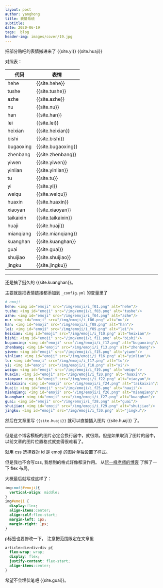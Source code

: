 ```yaml
---
layout: post
author: yanghong
title: 表情系统 
subtitle: 
date: 2020-06-19
tags:  blog
header-img: images/cover/19.jpg
---
```


把部分贴吧的表情搬进来了 {{site.yi}} {{site.huaji}}

对照表：



| 代码      | 表情 |
| --------- | ---- |
| hehe      | {{site.hehe}}     |
| tushe     | {{site.tushe}}     |
| azhe      | {{site.azhe}}     |
| nu        | {{site.nu}}     |
| han       | {{site.han}}     |
| lei       | {{site.lei}}     |
| heixian   | {{site.heixian}}     |
| bishi     | {{site.bishi}}     |
| bugaoxing | {{site.bugaoxing}}     |
| zhenbang  | {{site.zhenbang}}     |
| yiwen     | {{site.yiwen}}     |
| yinlian   | {{site.yinlian}}     |
| tu        | {{site.tu}}     |
| yi        | {{site.yi}}     |
| weiqu     | {{site.weiqu}}     |
| huaxin    | {{site.huaxin}}     |
| xiaoyan   | {{site.xiaoyan}}     |
| taikaixin | {{site.taikaixin}}     |
| huaji     | {{site.huaji}}     |
| mianqiang | {{site.mianqiang}}     |
| kuanghan  | {{site.kuanghan}}     |
| guai      | {{site.guai}}     |
| shuijiao  | {{site.shuijiao}}     |
| jingku    | {{site.jingku}}     |


---

还是搞了挺久的 {{site.kuanghan}}。

主要就是把表情链接都添加到 `_config.yml` 的变量里了

```yml
# emoji
hehe: <img id="emoji" src="/img/emoji/i_f01.png" alt="hehe"/>
tushe: <img id="emoji" src="/img/emoji/i_f03.png" alt="tushe"/>
azhe: <img id="emoji" src="/img/emoji/i_f04.png" alt="azhe"/>
nu: <img id="emoji" src="/img/emoji/i_f06.png" alt="nu"/>
han: <img id="emoji" src="/img/emoji/i_f08.png" alt="han"/>
lei: <img id="emoji" src="/img/emoji/i_f09.png" alt="lei"/>
heixian: <img id="emoji" src="/img/emoji/i_f10.png" alt="heixian"/>
bishi: <img id="emoji" src="/img/emoji/i_f11.png" alt="bishi"/>
bugaoxing: <img id="emoji" src="/img/emoji/i_f12.png" alt="bugaoxing"/>
zhenbang: <img id="emoji" src="/img/emoji/i_f13.png" alt="zhenbang"/>
yiwen: <img id="emoji" src="/img/emoji/i_f15.png" alt="yiwen"/>
yinlian: <img id="emoji" src="/img/emoji/i_f16.png" alt="yinlian"/>
tu: <img id="emoji" src="/img/emoji/i_f17.png" alt="tu"/>
yi: <img id="emoji" src="/img/emoji/i_f18.png" alt="yi"/>
weiqu: <img id="emoji" src="/img/emoji/i_f19.png" alt="weiqu"/>
huaxin: <img id="emoji" src="/img/emoji/i_f20.png" alt="huaxin"/>
xiaoyan: <img id="emoji" src="/img/emoji/i_f22.png" alt="xiaoyan"/>
taikaixin: <img id="emoji" src="/img/emoji/i_f24.png" alt="taikaixin"/>
huaji: <img id="emoji" src="/img/emoji/i_f25.png" alt="huaji"/>
mianqiang: <img id="emoji" src="/img/emoji/i_f26.png" alt="mianqiang"/>
kuanghan: <img id="emoji" src="/img/emoji/i_f27.png" alt="kuanghan"/>
guai: <img id="emoji" src="/img/emoji/i_f28.png" alt="guai"/>
shuijiao: <img id="emoji" src="/img/emoji/i_f29.png" alt="shuijiao"/>
jingku: <img id="emoji" src="/img/emoji/i_f30.png" alt="jingku"/>
```

然后在文章里写 `{{site.huaji}}` 就可以直接插入图片 {{site.huaji}} 了。

---

但是这个博客模板的图片必定会换行居中，就很烦。但是如果取消了图片的居中，
以前文章的图片位置格式就变得很难看了。

就用 css 选择器对 id 是 emoji 的图片单独设置了样式。

但是我也不会写css, 我想到的格式好像都没作用。 从[阮一峰老师的博客](http://www.ruanyifeng.com/blog/2015/07/flex-grammar.html) 了解了一下 flex 布局。

大概最后就写成这样了：

```css
img:not(#emoji){
  vertical-align: middle;
}
img#emoji {
  display:flex;
  align-items:center;
  align-self:flex-start;
  margin-left: 1px;
  margin-right: 1px;
}
```
p标签也要修改一下， 注意把范围限定在文章里

```css
article>div>div>div p{
  flex-wrap: wrap;
  display: flex;
  justify-content: flex-start;
  align-items:center;
}
```

希望不会埋伏笔吧 {{site.guai}}。
